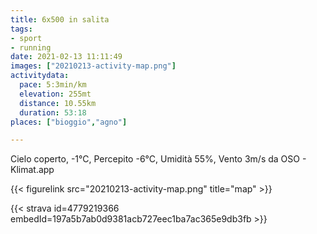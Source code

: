 ```yaml
---
title: 6x500 in salita
tags:
- sport
- running
date: 2021-02-13 11:11:49
images: ["20210213-activity-map.png"]
activitydata:
  pace: 5:3min/km
  elevation: 255mt
  distance: 10.55km
  duration: 53:18
places: ["bioggio","agno"]

---
```


Cielo coperto, -1°C, Percepito -6°C, Umidità 55%, Vento 3m/s da OSO - Klimat.app

<!--more-->



{{< figurelink src="20210213-activity-map.png" title="map" >}}


{{< strava id=4779219366 embedId=197a5b7ab0d9381acb727eec1ba7ac365e9db3fb >}}
